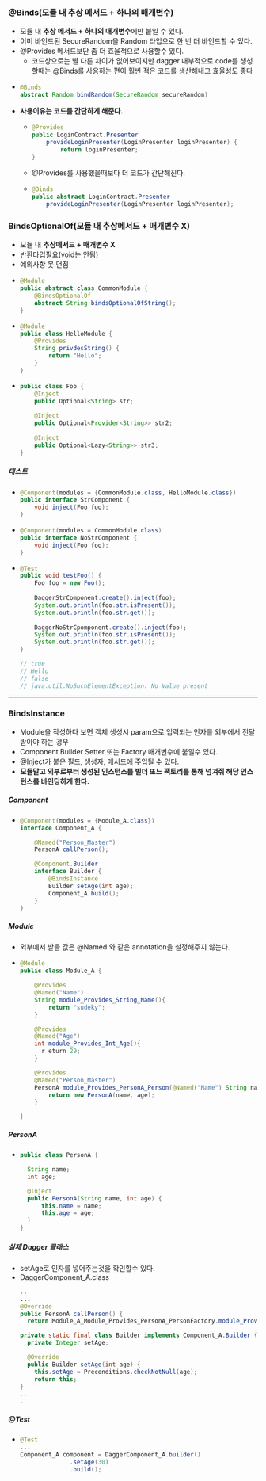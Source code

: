 ### @Binds(모듈 내 추상 메서드 + 하나의 매개변수)
* 모듈 내 **추상 메서드 + 하나의 매개변수**에만 붙일 수 있다.
* 이미 바인드된 SecureRandom을 Random 타입으로 한 번 더 바인드할 수 있다.
* @Provides 메서드보단 좀 더 효율적으로 사용할수 있다.
  * 코드상으로는 별 다른 차이가 없어보이지만 dagger 내부적으로 code를 생성할때는 @Binds를 사용하는 편이 훨씬 적은 코드를 생산해내고 효율성도 좋다 
* ```java
  @Binds
  abstract Random bindRandom(SecureRandom secureRandom)
* **사용이유는 코드를 간단하게 해준다.**
  * ```java
    @Provides
    public LoginContract.Presenter 
        provideLoginPresenter(LoginPresenter loginPresenter) {
            return loginPresenter;
    }
  * @Provides를 사용했을때보다 더 코드가 간단해진다.
  * ```java
    @Binds
    public abstract LoginContract.Presenter
        provideLoginPresenter(LoginPresenter loginPresenter);
  
### BindsOptionalOf(모듈 내 추상메서드 + 매개변수 X)
* 모듈 내 **추상메서드 + 매개변수 X**
* 반환타입필요(void는 안됨)
* 예외사항 못 던짐
* ```java
  @Module
  public abstract class CommonModule {
      @BindsOptionalOf
      abstract String bindsOptionalOfString();
  }
* ```java
  @Module
  public class HelloModule {
      @Provides
      String privdesString() {
          return "Hello";
      }
  }
* ```java
  public class Foo {
      @Inject
      public Optional<String> str;
      
      @Inject
      public Optional<Provider<String>> str2;
      
      @Inject
      public Optional<Lazy<String>> str3;
  }
##### 테스트
* ```java
  @Component(modules = {CommonModule.class, HelloModule.class})
  public interface StrComponent {
      void inject(Foo foo);
  }
* ```java
  @Component(modules = CommonModule.class)
  public interface NoStrComponent {
      void inject(Foo foo);
  }
* ```java
  @Test
  public void testFoo() {
      Foo foo = new Foo();
      
      DaggerStrComponent.create().inject(foo);
      System.out.println(foo.str.isPresent());
      System.out.println(foo.str.get());
      
      DaggerNoStrCpomponent.create().inject(foo);
      System.out.println(foo.str.isPresent());
      System.out.println(foo.str.get());
  }
  
  // true
  // Hello
  // false
  // java.util.NoSuchElementException: No Value present
---
### BindsInstance
* Module을 작성하다 보면 객체 생성시 param으로 입력되는 인자를 외부에서 전달받아야 하는 경우
* Component Builder Setter 또는 Factory 매개변수에 붙일수 있다.
* @Inject가 붙은 필드, 생성자, 메서드에 주입될 수 있다.
* **모듈말고 외부로부터 생성된 인스턴스를 빌더 또느 팩토리를 통해 넘겨줘 해당 인스턴스를 바인딩하게 한다.**
##### Component
* ```java
  @Component(modules = {Module_A.class})
  interface Component_A {

      @Named("Person_Master")
      PersonA callPerson();

      @Component.Builder
      interface Builder {
          @BindsInstance
          Builder setAge(int age);
          Component_A build();
      }
  }
##### Module
* 외부에서 받을 값은 @Named 와 같은 annotation을 설정해주지 않는다.
* ```java
  @Module
  public class Module_A {

      @Provides
      @Named("Name")
      String module_Provides_String_Name(){
          return "sudeky";
      }

      @Provides
      @Named("Age")
      int module_Provides_Int_Age(){
        r eturn 29;
      }

      @Provides
      @Named("Person_Master")
      PersonA module_Provides_PersonA_Person(@Named("Name") String name, int age){ // name은 annotation 설정 안함
          return new PersonA(name, age);
      }

  }
##### PersonA
* ```java
  public class PersonA {

    String name;
    int age;

    @Inject
    public PersonA(String name, int age) {
        this.name = name;
        this.age = age;
    }
  }
##### 실제 Dagger 클래스
* setAge로 인자를 넣어주는것을 확인할수 있다.
* DaggerComponent_A.class
  ```java
  ..
  ...
  @Override
  public PersonA callPerson() {
    return Module_A_Module_Provides_PersonA_PersonFactory.module_Provides_PersonA_Person(module_A, Module_A_Module_Provides_String_NameFactory.module_Provides_String_Name(module_A), setAge);}

  private static final class Builder implements Component_A.Builder {
    private Integer setAge;

    @Override
    public Builder setAge(int age) {
      this.setAge = Preconditions.checkNotNull(age);
      return this;
  }
  ..
  .
##### @Test
* ```java
  @Test
  ...
  Component_A component = DaggerComponent_A.builder()
                .setAge(30)
                .build();
